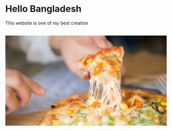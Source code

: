<h1>Hello Bangladesh</h1>
<p>This website is one of my best creation</p>
</br>
<img src="public/images/banner.jpg" class="h-10" />